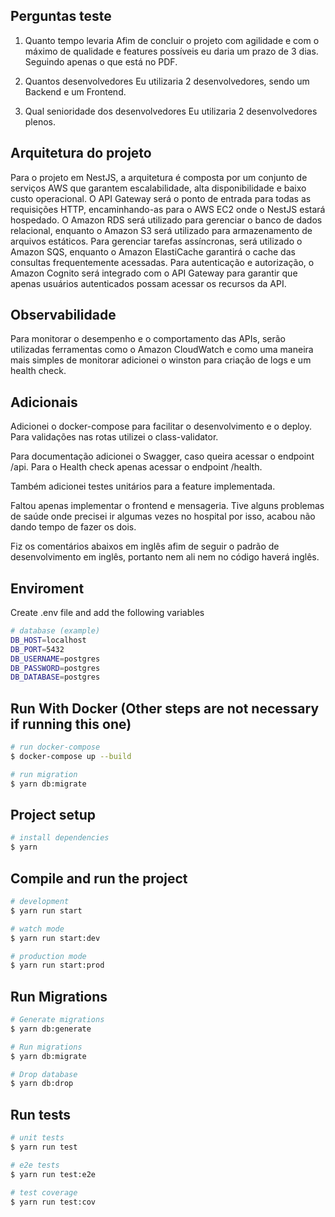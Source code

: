 ## Perguntas teste

1. Quanto tempo levaria
Afim de concluir o projeto com agilidade e com o máximo de qualidade e features possíveis eu daria um prazo de 3 dias. 
Seguindo apenas o que está no PDF.

2. Quantos desenvolvedores
Eu utilizaria 2 desenvolvedores, sendo um Backend e um Frontend.

3. Qual senioridade dos desenvolvedores
Eu utilizaria 2 desenvolvedores plenos.

## Arquitetura do projeto

Para o projeto em NestJS, a arquitetura é composta por um conjunto de serviços AWS que garantem escalabilidade, 
alta disponibilidade e baixo custo operacional. O API Gateway será o ponto de entrada para todas as requisições HTTP,
encaminhando-as para o AWS EC2 onde o NestJS estará hospedado. 
O Amazon RDS será utilizado para gerenciar o banco de dados relacional, enquanto o Amazon S3 será utilizado para armazenamento 
de arquivos estáticos. Para gerenciar tarefas assíncronas, será utilizado o Amazon SQS, enquanto o Amazon ElastiCache garantirá 
o cache das consultas frequentemente acessadas. Para autenticação e autorização, o Amazon Cognito será integrado com o API Gateway 
para garantir que apenas usuários autenticados possam acessar os recursos da API.

## Observabilidade

Para monitorar o desempenho e o comportamento das APIs, serão utilizadas ferramentas como o Amazon CloudWatch e como uma maneira mais simples
de monitorar adicionei o winston para criação de logs e um health check.

## Adicionais

Adicionei o docker-compose para facilitar o desenvolvimento e o deploy.
Para validações nas rotas utilizei o class-validator.

Para documentação adicionei o Swagger, caso queira acessar o endpoint /api.
Para o Health check apenas acessar o endpoint /health.

Também adicionei testes unitários para a feature implementada.

Faltou apenas implementar o frontend e mensageria. Tive alguns problemas de saúde onde precisei ir algumas vezes no hospital por isso, 
acabou não dando tempo de fazer os dois.

Fiz os comentários abaixos em inglês afim de seguir o padrão de desenvolvimento em inglês, portanto nem ali nem no código haverá inglês.

## Enviroment
Create .env file and add the following variables

```bash
# database (example)
DB_HOST=localhost
DB_PORT=5432
DB_USERNAME=postgres
DB_PASSWORD=postgres
DB_DATABASE=postgres
```

## Run With Docker (Other steps are not necessary if running this one)
```bash
# run docker-compose
$ docker-compose up --build

# run migration
$ yarn db:migrate

```

## Project setup

```bash
# install dependencies
$ yarn
```

## Compile and run the project

```bash
# development
$ yarn run start

# watch mode
$ yarn run start:dev

# production mode
$ yarn run start:prod
```

## Run Migrations

```bash
# Generate migrations
$ yarn db:generate

# Run migrations
$ yarn db:migrate

# Drop database
$ yarn db:drop
```

## Run tests

```bash
# unit tests
$ yarn run test

# e2e tests
$ yarn run test:e2e

# test coverage
$ yarn run test:cov
```
